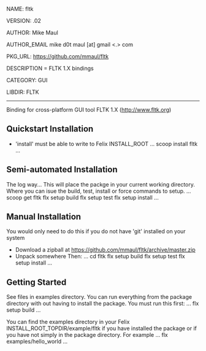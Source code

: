 NAME: fltk

VERSION: .02  

AUTHOR: Mike Maul

AUTHOR_EMAIL mike d0t maul [at] gmail <.> com

PKG_URL: https://github.com/mmaul/fltk

DESCRIPTION = FLTK 1.X bindings

CATEGORY: GUI

LIBDIR: FLTK

-----
Binding for cross-platform GUI tool FLTK 1.X (http://www.fltk.org)

## Quickstart Installation ##
* 'install' must be able to write to Felix INSTALL_ROOT
...
scoop install fltk 
...

## Semi-automated Installation ##
The log way... This will place the packge in your current working directory.
Where you can isue the build, test, install or force commands to setup.
...
scoop get fltk
flx setup build
flx setup test
flx setup install
...

## Manual Installation ##
You would only need to do this if you do not have 'git' installed on your system

* Download a zipball at <https://github.com/mmaul/fltk/archive/master.zip>
* Unpack somewhere
Then:
...
cd fltk
flx setup build
flx setup test
flx setup install
...

## Getting Started ##
See files in examples directory. You can run everything from the package
directory with out having to install the package. You must run this first:
...
flx setup build
...

You can find the examples directory in your Felix INSTALL_ROOT_TOPDIR/example/fltk if you have installed the package or if you have not simply in the package directory. For example
...
flx examples/hello_world
...
